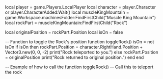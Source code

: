 local player = game.Players.LocalPlayer
local character = player.Character or player.CharacterAdded:Wait()
local muscleKingMountain = game.Workspace.machinesFolder:FindFirstChild("Muscle King Mountain")
local rockPart = muscleKingMountain:FindFirstChild("Rock")

local originalPosition = rockPart.Position
local isOn = false

-- Function to toggle the Rock's position
function toggleRock()
    isOn = not isOn
    if isOn then
        rockPart.Position = character.RightHand.Position + Vector3.new(0, 0, -2)
        print("Rock teleported to you.")
    else
        rockPart.Position = originalPosition
        print("Rock returned to original position.")
    end
end

-- Example of how to call the function
toggleRock()  -- Call this to teleport the rock
